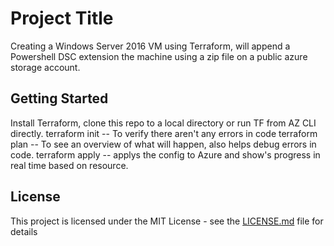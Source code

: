 # Project Title

Creating a Windows Server 2016 VM using Terraform, will append a Powershell DSC extension the machine using a zip file on a public azure storage account.


## Getting Started

Install Terraform, clone this repo to a local directory or run TF from AZ CLI directly. 
terraform init -- To verify there aren't any errors in code
terraform plan -- To see an overview of what will happen, also helps debug errors in code.
terraform apply -- applys the config to Azure and show's progress in real time based on resource.

## License

This project is licensed under the MIT License - see the [LICENSE.md](LICENSE.md) file for details

